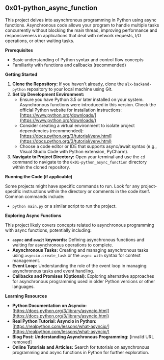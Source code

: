 ## 0x01-python_async_function

This project delves into asynchronous programming in Python using async functions. Asynchronous code allows your program to handle multiple tasks concurrently without blocking the main thread, improving performance and responsiveness in applications that deal with network requests, I/O operations, or other waiting tasks.

**Prerequisites**

* Basic understanding of Python syntax and control flow concepts
* Familiarity with functions and callbacks (recommended)

**Getting Started**

1. **Clone the Repository:** If you haven't already, clone the `alx-backend-python` repository to your local machine using Git.
2. **Set Up Development Environment:**
    * Ensure you have Python 3.5 or later installed on your system. Asynchronous functions were introduced in this version. Check the official Python website for installation instructions: [https://www.python.org/downloads/](https://www.python.org/downloads/)
    * Consider creating a virtual environment to isolate project dependencies (recommended): [https://docs.python.org/3/tutorial/venv.html](https://docs.python.org/3/tutorial/venv.html)
    * Choose a code editor or IDE that supports async/await syntax (e.g., Visual Studio Code with Python extension, PyCharm).
3. **Navigate to Project Directory:** Open your terminal and use the `cd` command to navigate to the `0x01-python_async_function` directory within the cloned repository.

**Running the Code (if applicable)**

Some projects might have specific commands to run. Look for any project-specific instructions within the directory or comments in the code itself. Common commands include:

* `python main.py` or a similar script to run the project.

**Exploring Async Functions**

This project likely covers concepts related to asynchronous programming with async functions, potentially including:

* **`async` and `await` keywords:** Defining asynchronous functions and waiting for asynchronous operations to complete.
* **Asynchronous Tasks:** Creating and managing asynchronous tasks using `asyncio.create_task` or the `async with` syntax for context management.
* **Event Loop:** Understanding the role of the event loop in managing asynchronous tasks and event handling.
* **Callbacks and Promises (Optional):** Exploring alternative approaches for asynchronous programming used in older Python versions or other languages.

**Learning Resources**

* **Python Documentation on Asyncio:** [https://docs.python.org/3/library/asyncio.html](https://docs.python.org/3/library/asyncio.html)
* **Real Python Tutorial: Asyncio in Python:** [https://realpython.com/lessons/what-asyncio/](https://realpython.com/lessons/what-asyncio/)
* **Blog Post: Understanding Asynchronous Programming:** [invalid URL removed]
* **Online Tutorials and Articles:** Search for tutorials on asynchronous programming and async functions in Python for further exploration.

